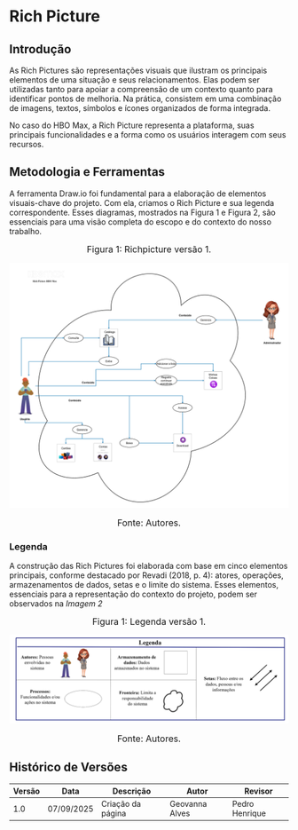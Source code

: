# Rich Picture

##  Introdução
As Rich Pictures são representações visuais que ilustram os principais elementos de uma situação e seus relacionamentos. Elas podem ser utilizadas tanto para apoiar a compreensão de um contexto quanto para identificar pontos de melhoria. Na prática, consistem em uma combinação de imagens, textos, símbolos e ícones organizados de forma integrada.

No caso do HBO Max, a Rich Picture representa a plataforma, suas principais funcionalidades e a forma como os usuários interagem com seus recursos.

## Metodologia e Ferramentas
A ferramenta Draw.io foi fundamental para a elaboração de elementos visuais-chave do projeto. Com ela, criamos o Rich Picture e sua legenda correspondente. Esses diagramas, mostrados na Figura 1 e Figura 2, são essenciais para uma visão completa do escopo e do contexto do nosso trabalho.

<font size="3"><p style="text-align: center">Figura 1: Richpicture versão 1.</p></font>

![Richpicturev1](../img/RichPicture.png)

<font size="3"><p style="text-align: center">Fonte: Autores.</p></font>


### Legenda 

A construção das Rich Pictures foi elaborada com base em cinco elementos principais, conforme destacado por Revadi (2018, p. 4): atores, operações, armazenamentos de dados, setas e o limite do sistema. Esses elementos, essenciais para a representação do contexto do projeto, podem ser observados na *Imagem 2*


<font size="3"><p style="text-align: center">Figura 1: Legenda versão 1.</p></font>

![Legendav1](../img/RichPicture-leg.png)

<font size="3"><p style="text-align: center">Fonte: Autores.</p></font>


## Histórico de Versões

| Versão | Data       | Descrição                   | Autor             | Revisor         |
|--------|------------|-----------------------------|-------------------|-----------------|
| 1.0    | 07/09/2025 | Criação da página           |  Geovanna Alves   | Pedro Henrique  |